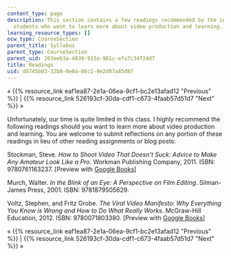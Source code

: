 ```yaml
---
content_type: page
description: This section contains a few readings recommended by the instructor for
  students who want to learn more about video production and learning.
learning_resource_types: []
ocw_type: CourseSection
parent_title: Syllabus
parent_type: CourseSection
parent_uid: 203eeb3a-4839-933a-901c-efa7c34f24d7
title: Readings
uid: d6745b83-32b8-0e0a-86c1-9e2d07a85d87
---
```


« {{% resource_link eaf1ea87-2e1a-06ea-9cf1-bc2e13afad12 "Previous" %}} | {{% resource_link 526193cf-30da-cdf1-c673-4faab57d51d7 "Next" %}} »

Unfortunately, our time is quite limited in this class. I highly recommend the following readings should you want to learn more about video production and learning. You are welcome to submit reflections on any portion of these readings in lieu of other reading assignments or blog posts:

Stockman, Steve. _How to Shoot Video That Doesn't Suck: Advice to Make Any Amateur Look Like a Pro_. Workman Publishing Company, 2011. ISBN: 9780761163237. \[Preview with [Google Books](http://books.google.com/books?id=bmGxPwKGJCsC&pg=PAfrontcover)\]

Murch, Walter. _In the Blink of an Eye: A Perspective on Film Editing_. Silman-James Press, 2001. ISBN: 9781879505629.

Voltz, Stephen, and Fritz Grobe. _The Viral Video Manifesto: Why Everything You Know is Wrong and How to Do What Really Works_. McGraw-Hill Education, 2012. ISBN: 9780071803380. \[Preview with [Google Books](http://books.google.com/books?id=zPJ_8c89-2UC&pg=PAfrontcover)\]

« {{% resource_link eaf1ea87-2e1a-06ea-9cf1-bc2e13afad12 "Previous" %}} | {{% resource_link 526193cf-30da-cdf1-c673-4faab57d51d7 "Next" %}} »